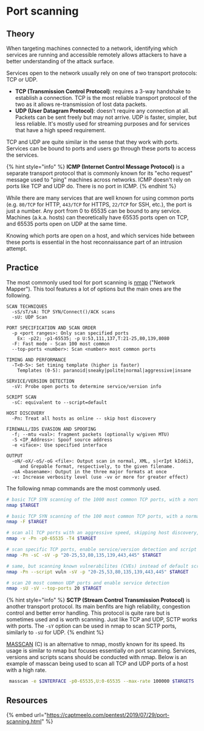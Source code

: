 # Port scanning

## Theory

When targeting machines connected to a network, identifying which services are running and accessible remotely allows attackers to have a better understanding of the attack surface.

Services open to the network usually rely on one of two transport protocols: TCP or UDP.

* **TCP (Transmission Control Protocol)**: requires a 3-way handshake to establish a connection. TCP is the most reliable transport protocol of the two as it allows re-transmission of lost data packets.
* **UDP (User Datagram Protocol)**: doesn't require any connection at all. Packets can be sent freely but may not arrive. UDP is faster, simpler, but less reliable. It's mostly used for streaming purposes and for services that have a high speed requirement.

TCP and UDP are quite similar in the sense that they work with ports. Services can be bound to ports and users go through these ports to access the services.

{% hint style="info" %}
**ICMP (Internet Control Message Protocol)** is a separate transport protocol that is commonly known for its "echo request" message used to "ping" machines across networks. ICMP doesn't rely on ports like TCP and UDP do. There is no port in ICMP.
{% endhint %}

While there are many services that are well known for using common ports (e.g. `80/TCP` for HTTP, `443/TCP` for HTTPS, `22/TCP` for SSH, etc.), the port is just a number. Any port from 0 to 65535 can be bound to any service. Machines (a.k.a. hosts) can theoretically have 65535 ports open on TCP, and 65535 ports open on UDP at the same time.

Knowing which ports are open on a host, and which services hide between these ports is essential in the host reconnaissance part of an intrusion attempt.

## Practice

The most commonly used tool for port scanning is [nmap](https://nmap.org) ("Network Mapper"). This tool features a lot of options but the main ones are the following.

```
SCAN TECHNIQUES
  -sS/sT/sA: TCP SYN/Connect()/ACK scans
  -sU: UDP Scan

PORT SPECIFICATION AND SCAN ORDER
  -p <port ranges>: Only scan specified ports
    Ex: -p22; -p1-65535; -p U:53,111,137,T:21-25,80,139,8080
  -F: Fast mode - Scan 100 most common
  --top-ports <number>: Scan <number> most common ports
  
TIMING AND PERFORMANCE
  -T<0-5>: Set timing template (higher is faster)
    Templates (0-5): paranoid|sneaky|polite|normal|aggressive|insane 

SERVICE/VERSION DETECTION
  -sV: Probe open ports to determine service/version info
  
SCRIPT SCAN
  -sC: equivalent to --script=default

HOST DISCOVERY
  -Pn: Treat all hosts as online -- skip host discovery

FIREWALL/IDS EVASION AND SPOOFING
  -f; --mtu <val>: fragment packets (optionally w/given MTU)
  -S <IP_Address>: Spoof source address
  -e <iface>: Use specified interface

OUTPUT
  -oN/-oX/-oS/-oG <file>: Output scan in normal, XML, s|<rIpt kIddi3,
     and Grepable format, respectively, to the given filename.
  -oA <basename>: Output in the three major formats at once
  -v: Increase verbosity level (use -vv or more for greater effect)
```

The following nmap commands are the most commonly used.

```bash
# basic TCP SYN scanning of the 1000 most common TCP ports, with a normal speed
nmap $TARGET

# basic TCP SYN scanning of the 100 most common TCP ports, with a normal speed
nmap -F $TARGET

# scan all TCP ports with an aggressive speed, skipping host discovery, adding verbosity
nmap -v -Pn -p0-65535 -T4 $TARGET

# scan specific TCP ports, enable service/version detection and script scanning, skipping host discovery, with an aggressive speed
nmap -Pn -sC -sV -p "20-25,53,80,135,139,443,445" $TARGET

# same, but scanning known vulnerabilites (CVEs) instead of default scripts
nmap -Pn --script vuln -sV -p "20-25,53,80,135,139,443,445" $TARGET

# scan 20 most common UDP ports and enable service detection
nmap -sU -sV --top-ports 20 $TARGET
```

{% hint style="info" %}
**SCTP (Stream Control Transmission Protocol)** is another transport protocol. Its main benfits are high reliability, congestion control and better error handling. This protocol is quite rare but is sometimes used and is worth scanning. Just like TCP and UDP, SCTP works with ports. The `-sY` option can be used in nmap to scan SCTP ports, similarly to `-sU` for UDP.
{% endhint %}

[MASSCAN](https://github.com/robertdavidgraham/masscan) (C) is an alternative to nmap, mostly known for its speed. Its usage is similar to nmap but focuses essentially on port scanning. Services, versions and scripts scans should be conducted with nmap. Below is an example of masscan being used to scan all TCP and UDP ports of a host with a high rate.

```bash
 masscan -e $INTERFACE -p0-65535,U:0-65535 --max-rate 100000 $TARGETS
```

## Resources

{% embed url="https://captmeelo.com/pentest/2019/07/29/port-scanning.html" %}
